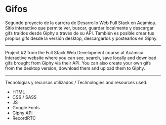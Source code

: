 # Gifos
 
Segundo proyecto de la carrera de Desarrollo Web Full Stack en Acámica. Sitio interactivo que permite ver, buscar, guardar localmente y descargar gifs traídos desde Giphy a través de su API. También es posible crear tus propios gifs desde la versión desktop, descargarlos y postearlos en Giphy.

---

Project #2 from the Full Stack Web Development course at Acámica. Interactive website where you can see, search, save locally and download gifs brought from Giphy via their API. You can also create your own gifs from the desktop version, download them and upload them to Giphy.

---

Tecnologías y recursos utilizados / Technologies and resources used:

* HTML
* CSS / SASS
* JS
* Google Fonts
* Giphy API
* RecordRTC


